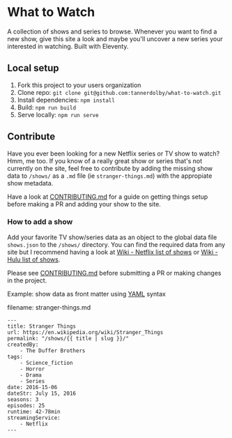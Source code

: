 # What to Watch
A collection of shows and series to browse. Whenever you want to find a new show, give this site a look and maybe you'll uncover a new series your interested in watching. Built with Eleventy.

## Local setup
1. Fork this project to your users organization
2. Clone repo: `git clone git@github.com:tannerdolby/what-to-watch.git`
3. Install dependencies: `npm install`
4. Build: `npm run build`
5. Serve locally: `npm run serve`

## Contribute
Have you ever been looking for a new Netflix series or TV show to watch? Hmm, me too. If you know of a really great show or series that's not currently on the site, feel free to contribute by adding the missing show data to `/shows/` as a `.md` file (ie `stranger-things.md`) with the appropiate show metadata. 

Have a look at [CONTRIBUTING.md](https://github.com/tannerdolby/what-to-watch/CONTRIBUTING.md) for a guide on getting things setup before making a PR and adding your show to the site.

### How to add a show
Add your favorite TV show/series data as an object to the global data file `shows.json` to the `/shows/` directory. You can find the required data from any site but I recommend having a look at [Wiki - Netflix list of shows](https://en.wikipedia.org/wiki/List_of_Netflix_original_programming) or [Wiki - Hulu list of shows](https://en.wikipedia.org/wiki/List_of_Hulu_original_programming). 

Please see [CONTRIBUTING.md](https://github.com/tannerdolby/what-to-watch/CONTRIBUTING.md) before submitting a PR or making changes in the project.

Example: show data as front matter using [YAML](https://yaml.org/spec/1.2/spec.html) syntax

filename: stranger-things.md
```
---
title: Stranger Things
url: https://en.wikipedia.org/wiki/Stranger_Things
permalink: "/shows/{{ title | slug }}/"
createdBy: 
    - The Duffer Brothers
tags:
    - Science_fiction
    - Horror
    - Drama
    - Series
date: 2016-15-06
dateStr: July 15, 2016
seasons: 3
episodes: 25
runtime: 42-78min
streamingService:
    - Netflix
---
```
